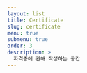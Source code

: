 ```yaml
---
layout: list
title: Certificate
slug: certificate
menu: true
submenu: true
order: 3
description: >
  자격증에 관해 작성하는 공간
---
```

